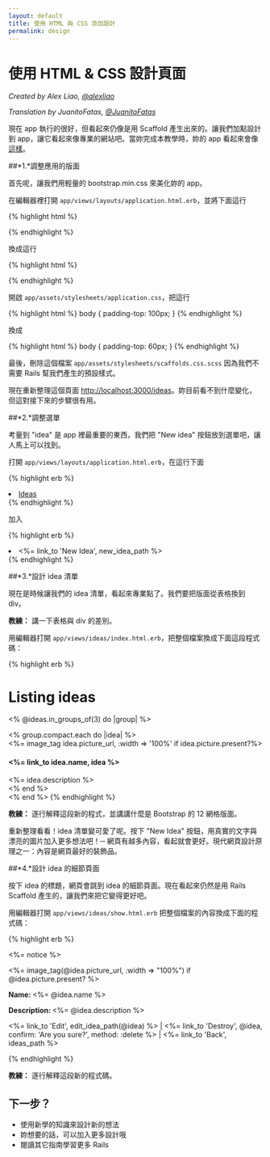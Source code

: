 ```yaml
---
layout: default
title: 使用 HTML 與 CSS 添加設計
permalink: design
---
```


# 使用 HTML & CSS 設計頁面

*Created by Alex Liao, [@alexliao](http://bannka.com/alex)*

*Translation by JuanitoFatas, [@JuanitoFatas](https://twitter.com/juanitofatas)*

現在 app 執行的很好，但看起來仍像是用 Scaffold 產生出來的。讓我們加點設計到 app，讓它看起來像專業的網站吧。當妳完成本教學時，妳的 app 看起來會像[這樣](http://railsgirlsapp.herokuapp.com/ideas)。

##*1.*調整應用的版面

首先呢，讓我們用輕量的 bootstrap.min.css 來美化妳的 app。

在編輯器裡打開 `app/views/layouts/application.html.erb`，並將下面這行

{% highlight html %}
<link rel="stylesheet" href="http://railsgirls.com/assets/bootstrap.css">
{% endhighlight %}

換成這行

{% highlight html %}
<link rel="stylesheet" href="http://getbootstrap.com/dist/css/bootstrap.min.css">
{% endhighlight %}

開啟 `app/assets/stylesheets/application.css`，把這行

{% highlight html %}
body { padding-top: 100px; }
{% endhighlight %}

換成

{% highlight html %}
body { padding-top: 60px; }
{% endhighlight %}

最後，刪除這個檔案 `app/assets/stylesheets/scaffolds.css.scss` 因為我們不需要 Rails 幫我們產生的預設樣式。

現在重新整理這個頁面 [http://localhost:3000/ideas](http://localhost:3000/ideas)。妳目前看不到什麼變化，但這對接下來的步驟很有用。

##*2.*調整選單

考量到 "idea" 是 app 裡最重要的東西，我們把 "New idea" 按鈕放到選單吧，讓人馬上可以找到。

打開 `app/views/layouts/application.html.erb`，在這行下面

{% highlight erb %}
<li class="active"><a href="/ideas">Ideas</a></li>
{% endhighlight %}

加入

{% highlight erb %}
<li ><%= link_to 'New Idea', new_idea_path %></li>
{% endhighlight %}

##*3.*設計 idea 清單

現在是時候讓我們的 idea 清單，看起來專業點了。我們要把版面從表格換到 div。

**教練：** 講一下表格與 div 的差別。

用編輯器打開 `app/views/ideas/index.html.erb`，把整個檔案換成下面這段程式碼：

{% highlight erb %}
<h1>Listing ideas</h1>

<% @ideas.in_groups_of(3) do |group| %>
  <div class="row">
    <% group.compact.each do |idea| %>
      <div class="span4">
        <%= image_tag idea.picture_url, :width => '100%' if idea.picture.present?%>
        <h4><%= link_to idea.name, idea %></h4>
        <%= idea.description %>
      </div>
    <% end %>
  </div>
<% end %>
{% endhighlight %}

**教練：** 逐行解釋這段新的程式，並講講什麼是 Bootstrap 的 12 網格版面。

重新整理看看！idea 清單變可愛了呢。按下 "New Idea" 按鈕，用真實的文字與漂亮的圖片加入更多想法吧！─ 網頁有越多內容，看起就會更好。現代網頁設計原理之一：內容是網頁最好的裝飾品。

##*4.*設計 idea 的細節頁面

按下 idea 的標題，網頁會跳到 idea 的細節頁面。現在看起來仍然是用 Rails Scaffold 產生的，讓我們來把它變得更好吧。

用編輯器打開 `app/views/ideas/show.html.erb` 把整個檔案的內容換成下面的程式碼：

{% highlight erb %}
<p id="notice"><%= notice %></p>

<div class="row">
  <div class="span9">
    <%= image_tag(@idea.picture_url, :width => "100%") if @idea.picture.present? %>
  </div>

  <div class="span3">
    <p><b>Name: </b><%= @idea.name %></p>
    <p><b>Description: </b><%= @idea.description %></p>
    <p>
      <%= link_to 'Edit', edit_idea_path(@idea) %> |
      <%= link_to 'Destroy', @idea, confirm: 'Are you sure?', method: :delete %> |
      <%= link_to 'Back', ideas_path %>
    </p>
  </div>
</div>
{% endhighlight %}

**教練：** 逐行解釋這段新的程式碼。

## 下一步？

* 使用新學的知識來設計新的想法
* 妳想要的話，可以加入更多設計哦
* 閱讀其它指南學習更多 Rails
